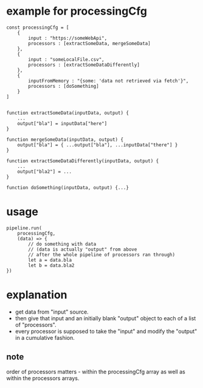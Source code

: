 
# example for processingCfg


    const processingCfg = [
        {
            input : "https://someWebApi",
            processors : [extractSomeData, mergeSomeData]
        },
        {
            input : "someLocalFile.csv",
            processors : [extractSomeDataDifferently]
        },
        {
            inputFromMemory : "{some: 'data not retrieved via fetch'}",
            processors : [doSomething]
        }
    ]


    function extractSomeData(inputData, output) {
        ...
        output["bla"] = inputData["here"]
    }

    function mergeSomeData(inputData, output) {
        output["bla"] = { ...output["bla"], ...inputData["there"] }
    }

    function extractSomeDataDifferently(inputData, output) {
        ...
        output["bla2"] = ...
    }

    function doSomething(inputData, output) {...}

# usage

    pipeline.run(
        processingCfg,
        (data) => {
            // do something with data 
            // (data is actually "output" from above 
            // after the whole pipeline of processors ran through)
            let a = data.bla
            let b = data.bla2
    })


# explanation

- get data from "input" source.
- then give that input and an initially blank "output" object to each of a list of "processors".
- every processor is supposed to take the "input" and modify the "output" in a cumulative fashion.

## note

order of processors matters - within the processingCfg array as well as within the processors arrays.

